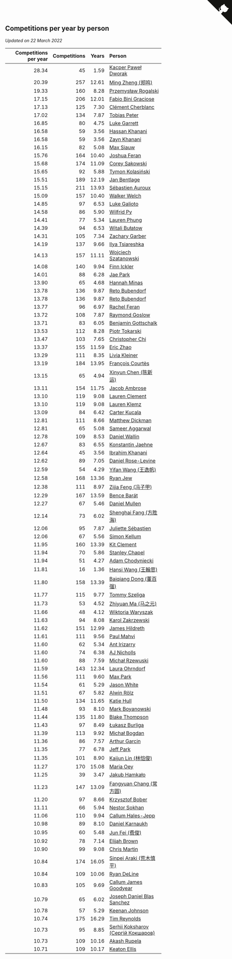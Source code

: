 ## Competitions per year by person

*Updated on 22 March 2022*

| Competitions per year | Competitions | Years | Person |
| ---: | ---: | ---: | :--- |
| 28.34 | 45 | 1.59 | [Kacper Paweł Dworak](https://www.worldcubeassociation.org/persons/2020DWOR01) |
| 20.39 | 257 | 12.61 | [Ming Zheng (郑鸣)](https://www.worldcubeassociation.org/persons/2009ZHEN11) |
| 19.33 | 160 | 8.28 | [Przemysław Rogalski](https://www.worldcubeassociation.org/persons/2013ROGA02) |
| 17.15 | 206 | 12.01 | [Fabio Bini Graciose](https://www.worldcubeassociation.org/persons/2010GRAC02) |
| 17.13 | 125 | 7.30 | [Clément Cherblanc](https://www.worldcubeassociation.org/persons/2014CHER05) |
| 17.02 | 134 | 7.87 | [Tobias Peter](https://www.worldcubeassociation.org/persons/2014PETE03) |
| 16.85 | 80 | 4.75 | [Luke Garrett](https://www.worldcubeassociation.org/persons/2017GARR05) |
| 16.58 | 59 | 3.56 | [Hassan Khanani](https://www.worldcubeassociation.org/persons/2018KHAN26) |
| 16.58 | 59 | 3.56 | [Zayn Khanani](https://www.worldcubeassociation.org/persons/2018KHAN28) |
| 16.15 | 82 | 5.08 | [Max Siauw](https://www.worldcubeassociation.org/persons/2017SIAU02) |
| 15.76 | 164 | 10.40 | [Joshua Feran](https://www.worldcubeassociation.org/persons/2011FERA01) |
| 15.68 | 174 | 11.09 | [Corey Sakowski](https://www.worldcubeassociation.org/persons/2011SAKO01) |
| 15.65 | 92 | 5.88 | [Tymon Kolasiński](https://www.worldcubeassociation.org/persons/2016KOLA02) |
| 15.51 | 189 | 12.19 | [Jan Bentlage](https://www.worldcubeassociation.org/persons/2010BENT01) |
| 15.15 | 211 | 13.93 | [Sébastien Auroux](https://www.worldcubeassociation.org/persons/2008AURO01) |
| 15.09 | 157 | 10.40 | [Walker Welch](https://www.worldcubeassociation.org/persons/2011WELC01) |
| 14.85 | 97 | 6.53 | [Luke Galioto](https://www.worldcubeassociation.org/persons/2015GALI02) |
| 14.58 | 86 | 5.90 | [Wilfrid Py](https://www.worldcubeassociation.org/persons/2016PYWI01) |
| 14.41 | 77 | 5.34 | [Lauren Phung](https://www.worldcubeassociation.org/persons/2016PHUN02) |
| 14.39 | 94 | 6.53 | [Witali Bułatow](https://www.worldcubeassociation.org/persons/2015BUAT01) |
| 14.31 | 105 | 7.34 | [Zachary Garber](https://www.worldcubeassociation.org/persons/2014GARB01) |
| 14.19 | 137 | 9.66 | [Ilya Tsiareshka](https://www.worldcubeassociation.org/persons/2012TERE01) |
| 14.13 | 157 | 11.11 | [Wojciech Szatanowski](https://www.worldcubeassociation.org/persons/2011SZAT01) |
| 14.08 | 140 | 9.94 | [Finn Ickler](https://www.worldcubeassociation.org/persons/2012ICKL01) |
| 14.01 | 88 | 6.28 | [Jae Park](https://www.worldcubeassociation.org/persons/2015PARK24) |
| 13.90 | 65 | 4.68 | [Hannah Minas](https://www.worldcubeassociation.org/persons/2017MINA04) |
| 13.78 | 136 | 9.87 | [Reto Bubendorf](https://www.worldcubeassociation.org/persons/2012BUBE01) |
| 13.78 | 136 | 9.87 | [Reto Bubendorf](https://www.worldcubeassociation.org/persons/2012BUBE01) |
| 13.77 | 96 | 6.97 | [Rachel Feran](https://www.worldcubeassociation.org/persons/2015FERA01) |
| 13.72 | 108 | 7.87 | [Raymond Goslow](https://www.worldcubeassociation.org/persons/2014GOSL01) |
| 13.71 | 83 | 6.05 | [Benjamin Gottschalk](https://www.worldcubeassociation.org/persons/2016GOTT01) |
| 13.53 | 112 | 8.28 | [Piotr Tokarski](https://www.worldcubeassociation.org/persons/2013TOKA01) |
| 13.47 | 103 | 7.65 | [Christopher Chi](https://www.worldcubeassociation.org/persons/2014CHIC01) |
| 13.37 | 155 | 11.59 | [Eric Zhao](https://www.worldcubeassociation.org/persons/2010ZHAO19) |
| 13.29 | 111 | 8.35 | [Livia Kleiner](https://www.worldcubeassociation.org/persons/2013KLEI03) |
| 13.19 | 184 | 13.95 | [François Courtès](https://www.worldcubeassociation.org/persons/2008COUR01) |
| 13.15 | 65 | 4.94 | [Xinyun Chen (陈新运)](https://www.worldcubeassociation.org/persons/2017CHEN36) |
| 13.11 | 154 | 11.75 | [Jacob Ambrose](https://www.worldcubeassociation.org/persons/2010AMBR01) |
| 13.10 | 119 | 9.08 | [Lauren Clement](https://www.worldcubeassociation.org/persons/2013KLEM01) |
| 13.10 | 119 | 9.08 | [Lauren Klemz](https://www.worldcubeassociation.org/persons/2013KLEM01) |
| 13.09 | 84 | 6.42 | [Carter Kucala](https://www.worldcubeassociation.org/persons/2015KUCA01) |
| 12.81 | 111 | 8.66 | [Matthew Dickman](https://www.worldcubeassociation.org/persons/2013DICK01) |
| 12.81 | 65 | 5.08 | [Sameer Aggarwal](https://www.worldcubeassociation.org/persons/2017AGGA01) |
| 12.78 | 109 | 8.53 | [Daniel Wallin](https://www.worldcubeassociation.org/persons/2013WALL03) |
| 12.67 | 83 | 6.55 | [Konstantin Jaehne](https://www.worldcubeassociation.org/persons/2015JAEH01) |
| 12.64 | 45 | 3.56 | [Ibrahim Khanani](https://www.worldcubeassociation.org/persons/2018KHAN27) |
| 12.62 | 89 | 7.05 | [Daniel Rose-Levine](https://www.worldcubeassociation.org/persons/2015ROSE01) |
| 12.59 | 54 | 4.29 | [Yifan Wang (王逸帆)](https://www.worldcubeassociation.org/persons/2017WANY29) |
| 12.58 | 168 | 13.36 | [Ryan Jew](https://www.worldcubeassociation.org/persons/2008JEWR01) |
| 12.38 | 111 | 8.97 | [Zijia Feng (冯子甲)](https://www.worldcubeassociation.org/persons/2013FENG02) |
| 12.29 | 167 | 13.59 | [Bence Barát](https://www.worldcubeassociation.org/persons/2008BARA01) |
| 12.27 | 67 | 5.46 | [Daniel Mullen](https://www.worldcubeassociation.org/persons/2016MULL04) |
| 12.14 | 73 | 6.02 | [Shenghai Fang (方胜海)](https://www.worldcubeassociation.org/persons/2016FANG01) |
| 12.06 | 95 | 7.87 | [Juliette Sébastien](https://www.worldcubeassociation.org/persons/2014SEBA01) |
| 12.06 | 67 | 5.56 | [Simon Kellum](https://www.worldcubeassociation.org/persons/2016KELL12) |
| 11.95 | 160 | 13.39 | [Kit Clement](https://www.worldcubeassociation.org/persons/2008CLEM01) |
| 11.94 | 70 | 5.86 | [Stanley Chapel](https://www.worldcubeassociation.org/persons/2016CHAP04) |
| 11.94 | 51 | 4.27 | [Adam Chodyniecki](https://www.worldcubeassociation.org/persons/2017CHOD02) |
| 11.81 | 16 | 1.36 | [Hansi Wang (王翰思)](https://www.worldcubeassociation.org/persons/2020WANG19) |
| 11.80 | 158 | 13.39 | [Baiqiang Dong (董百强)](https://www.worldcubeassociation.org/persons/2008DONG06) |
| 11.77 | 115 | 9.77 | [Tommy Szeliga](https://www.worldcubeassociation.org/persons/2012SZEL01) |
| 11.73 | 53 | 4.52 | [Zhiyuan Ma (马之元)](https://www.worldcubeassociation.org/persons/2017MAZH04) |
| 11.66 | 48 | 4.12 | [Wiktoria Waryszak](https://www.worldcubeassociation.org/persons/2018WARY01) |
| 11.63 | 94 | 8.08 | [Karol Zakrzewski](https://www.worldcubeassociation.org/persons/2014ZAKR01) |
| 11.62 | 151 | 12.99 | [James Hildreth](https://www.worldcubeassociation.org/persons/2009HILD01) |
| 11.61 | 111 | 9.56 | [Paul Mahvi](https://www.worldcubeassociation.org/persons/2012MAHV01) |
| 11.60 | 62 | 5.34 | [Ant Irizarry](https://www.worldcubeassociation.org/persons/2016IRIZ02) |
| 11.60 | 74 | 6.38 | [AJ Nicholls](https://www.worldcubeassociation.org/persons/2015NICH04) |
| 11.60 | 88 | 7.59 | [Michał Rzewuski](https://www.worldcubeassociation.org/persons/2014RZEW01) |
| 11.59 | 143 | 12.34 | [Laura Ohrndorf](https://www.worldcubeassociation.org/persons/2009OHRN01) |
| 11.56 | 111 | 9.60 | [Max Park](https://www.worldcubeassociation.org/persons/2012PARK03) |
| 11.54 | 61 | 5.29 | [Jason White](https://www.worldcubeassociation.org/persons/2016WHIT16) |
| 11.51 | 67 | 5.82 | [Alwin Rölz](https://www.worldcubeassociation.org/persons/2016ROLZ01) |
| 11.50 | 134 | 11.65 | [Katie Hull](https://www.worldcubeassociation.org/persons/2010HULL01) |
| 11.48 | 93 | 8.10 | [Mark Boyanowski](https://www.worldcubeassociation.org/persons/2014BOYA01) |
| 11.44 | 135 | 11.80 | [Blake Thompson](https://www.worldcubeassociation.org/persons/2010THOM03) |
| 11.43 | 97 | 8.49 | [Łukasz Burliga](https://www.worldcubeassociation.org/persons/2013BURL01) |
| 11.39 | 113 | 9.92 | [Michał Bogdan](https://www.worldcubeassociation.org/persons/2012BOGD01) |
| 11.36 | 86 | 7.57 | [Arthur Garcin](https://www.worldcubeassociation.org/persons/2014GARC27) |
| 11.35 | 77 | 6.78 | [Jeff Park](https://www.worldcubeassociation.org/persons/2015PARK08) |
| 11.35 | 101 | 8.90 | [Kaijun Lin (林恺俊)](https://www.worldcubeassociation.org/persons/2013LINK01) |
| 11.27 | 170 | 15.08 | [Maria Oey](https://www.worldcubeassociation.org/persons/2007OEYM01) |
| 11.25 | 39 | 3.47 | [Jakub Hamkało](https://www.worldcubeassociation.org/persons/2018HAMK01) |
| 11.23 | 147 | 13.09 | [Fangyuan Chang (常方圆)](https://www.worldcubeassociation.org/persons/2009CHAN04) |
| 11.20 | 97 | 8.66 | [Krzysztof Bober](https://www.worldcubeassociation.org/persons/2013BOBE01) |
| 11.11 | 66 | 5.94 | [Nestor Sokhan](https://www.worldcubeassociation.org/persons/2016SOKH01) |
| 11.06 | 110 | 9.94 | [Callum Hales-Jepp](https://www.worldcubeassociation.org/persons/2012HALE01) |
| 10.98 | 89 | 8.10 | [Daniel Karnaukh](https://www.worldcubeassociation.org/persons/2014KARN02) |
| 10.95 | 60 | 5.48 | [Jun Fei (费俊)](https://www.worldcubeassociation.org/persons/2016FEIJ02) |
| 10.92 | 78 | 7.14 | [Elijah Brown](https://www.worldcubeassociation.org/persons/2015BROW03) |
| 10.90 | 99 | 9.08 | [Chris Martin](https://www.worldcubeassociation.org/persons/2013MART03) |
| 10.84 | 174 | 16.05 | [Sinpei Araki (荒木慎平)](https://www.worldcubeassociation.org/persons/2006ARAK01) |
| 10.84 | 109 | 10.06 | [Ryan DeLine](https://www.worldcubeassociation.org/persons/2012DELI01) |
| 10.83 | 105 | 9.69 | [Callum James Goodyear](https://www.worldcubeassociation.org/persons/2012GOOD02) |
| 10.79 | 65 | 6.02 | [Joseph Daniel Blas Sanchez](https://www.worldcubeassociation.org/persons/2016SANC08) |
| 10.78 | 57 | 5.29 | [Keenan Johnson](https://www.worldcubeassociation.org/persons/2016JOHN30) |
| 10.74 | 175 | 16.29 | [Tim Reynolds](https://www.worldcubeassociation.org/persons/2005REYN01) |
| 10.73 | 95 | 8.85 | [Serhii Koksharov (Сергій Кокшаров)](https://www.worldcubeassociation.org/persons/2013KOKS01) |
| 10.73 | 109 | 10.16 | [Akash Rupela](https://www.worldcubeassociation.org/persons/2012RUPE01) |
| 10.71 | 109 | 10.17 | [Keaton Ellis](https://www.worldcubeassociation.org/persons/2012ELLI01) |


<a href="https://github.com/jonatanklosko/wca_statistics" class="github-corner" aria-label="View source on Github"><svg width="80" height="80" viewBox="0 0 250 250" style="fill:#151513; color:#fff; position: absolute; top: 0; border: 0; right: 0;" aria-hidden="true"><path d="M0,0 L115,115 L130,115 L142,142 L250,250 L250,0 Z"></path><path d="M128.3,109.0 C113.8,99.7 119.0,89.6 119.0,89.6 C122.0,82.7 120.5,78.6 120.5,78.6 C119.2,72.0 123.4,76.3 123.4,76.3 C127.3,80.9 125.5,87.3 125.5,87.3 C122.9,97.6 130.6,101.9 134.4,103.2" fill="currentColor" style="transform-origin: 130px 106px;" class="octo-arm"></path><path d="M115.0,115.0 C114.9,115.1 118.7,116.5 119.8,115.4 L133.7,101.6 C136.9,99.2 139.9,98.4 142.2,98.6 C133.8,88.0 127.5,74.4 143.8,58.0 C148.5,53.4 154.0,51.2 159.7,51.0 C160.3,49.4 163.2,43.6 171.4,40.1 C171.4,40.1 176.1,42.5 178.8,56.2 C183.1,58.6 187.2,61.8 190.9,65.4 C194.5,69.0 197.7,73.2 200.1,77.6 C213.8,80.2 216.3,84.9 216.3,84.9 C212.7,93.1 206.9,96.0 205.4,96.6 C205.1,102.4 203.0,107.8 198.3,112.5 C181.9,128.9 168.3,122.5 157.7,114.1 C157.9,116.9 156.7,120.9 152.7,124.9 L141.0,136.5 C139.8,137.7 141.6,141.9 141.8,141.8 Z" fill="currentColor" class="octo-body"></path></svg></a><style>.github-corner:hover .octo-arm{animation:octocat-wave 560ms ease-in-out}@keyframes octocat-wave{0%,100%{transform:rotate(0)}20%,60%{transform:rotate(-25deg)}40%,80%{transform:rotate(10deg)}}@media (max-width:500px){.github-corner:hover .octo-arm{animation:none}.github-corner .octo-arm{animation:octocat-wave 560ms ease-in-out}}</style>
